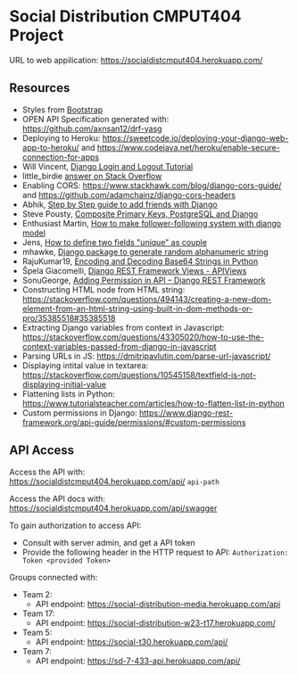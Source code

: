 # Social Distribution CMPUT404 Project

URL to web appilication:
https://socialdistcmput404.herokuapp.com/

## Resources

- Styles from [Bootstrap](https://getbootstrap.com/https://getbootstrap.com/)
- OPEN API Specification generated with: https://github.com/axnsan12/drf-yasg
- Deploying to Heroku: https://sweetcode.io/deploying-your-django-web-app-to-heroku/ and https://www.codejava.net/heroku/enable-secure-connection-for-apps
- Will Vincent, [Django Login and Logout Tutorial](https://learndjango.com/tutorials/django-login-and-logout-tutorial)
- little_birdie [answer on Stack Overflow](https://stackoverflow.com/questions/31601202/django-rest-framework-returns-200-ok-even-though-login-request-has-incorrect-cre)
- Enabling CORS: https://www.stackhawk.com/blog/django-cors-guide/ and https://github.com/adamchainz/django-cors-headers
- Abhik, [Step by Step guide to add friends with Django](https://medium.com/analytics-vidhya/add-friends-with-689a2fa4e41d)
- Steve Pousty, [Composite Primary Keys, PostgreSQL and Django](https://www.crunchydata.com/blog/composite-primary-keys-postgresql-and-django)
- Enthusiast Martin, [How to make follower-following system with django model](https://stackoverflow.com/questions/58794639/how-to-make-follower-following-system-with-django-model)
- Jens, [How to define two fields "unique" as couple](https://stackoverflow.com/questions/2201598/how-to-define-two-fields-unique-as-coupl)
- mhawke, [Django package to generate random alphanumeric string](https://stackoverflow.com/questions/25943850/django-package-to-generate-random-alphanumeric-string)
- RajuKumar19, [Encoding and Decoding Base64 Strings in Python](https://www.geeksforgeeks.org/encoding-and-decoding-base64-strings-in-python/)
- Špela Giacomelli, [Django REST Framework Views - APIViews](https://testdriven.io/blog/drf-views-part-1/)
- SonuGeorge, [Adding Permission in API – Django REST Framework](https://www.geeksforgeeks.org/adding-permission-in-api-django-rest-framework/)
- Constructing HTML node from HTML string: https://stackoverflow.com/questions/494143/creating-a-new-dom-element-from-an-html-string-using-built-in-dom-methods-or-pro/35385518#35385518
- Extracting Django variables from context in Javascript: https://stackoverflow.com/questions/43305020/how-to-use-the-context-variables-passed-from-django-in-javascript
- Parsing URLs in JS: https://dmitripavlutin.com/parse-url-javascript/
- Displaying intital value in textarea: https://stackoverflow.com/questions/10545158/textfield-is-not-displaying-initial-value
- Flattening lists in Python: https://www.tutorialsteacher.com/articles/how-to-flatten-list-in-python
- Custom permissions in Django: https://www.django-rest-framework.org/api-guide/permissions/#custom-permissions


## API Access

Access the API with:  
https://socialdistcmput404.herokuapp.com/api/ `api-path`

Access the API docs with:  
https://socialdistcmput404.herokuapp.com/api/swagger

To gain authorization to access API:

- Consult with server admin, and get a API token
- Provide the following header in the HTTP request to API: `Authorization: Token <provided Token>`

Groups connected with:
- Team 2:
    - API endpoint: https://social-distribution-media.herokuapp.com/api
- Team 17:
    - API endpoint: https://social-distribution-w23-t17.herokuapp.com/
- Team 5:
    - API endpoint: https://social-t30.herokuapp.com/api/
- Team 7:
    - API endpoint: https://sd-7-433-api.herokuapp.com/api/
   
